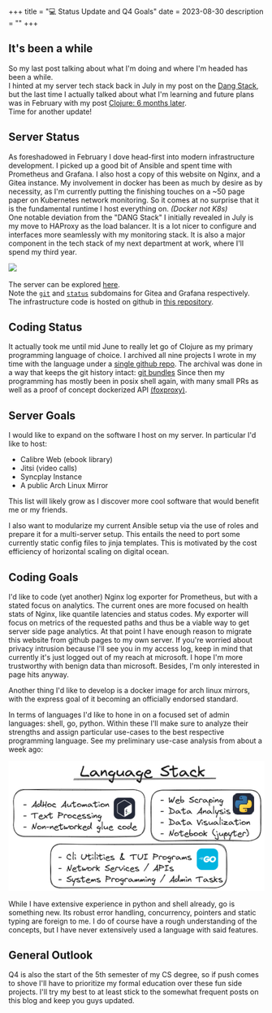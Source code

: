 +++
title = "💻 Status Update and Q4 Goals"
date = 2023-08-30
description = ""
+++

## It's been a while

So my last post talking about what I'm doing and where I'm headed has been a while. \
I hinted at my server tech stack back in July in my post on the [Dang Stack](https://port19.xyz/tech/dang-stack/), 
but the last time I actually talked about what I'm learning and future plans was in February with my post [Clojure: 6 months later](https://port19.xyz/tech/clojure/). \
Time for another update!


## Server Status

As foreshadowed in February I dove head-first into modern infrastructure development.
I picked up a good bit of Ansible and spent time with Prometheus and Grafana.
I also host a copy of this website on Nginx, and a Gitea instance.
My involvement in docker has been as much by desire as by necessity, as I'm currently putting the finishing touches on a ~50 page paper on Kubernetes network monitoring. So it comes at no surprise that it is the fundamental runtime I host everything on. *(Docker not K8s)* \
One notable deviation from the "DANG Stack" I initially revealed in July is my move to HAProxy as the load balancer.
It is a lot nicer to configure and interfaces more seamlessly with my monitoring stack.
It is also a major component in the tech stack of my next department at work, where I'll spend my third year.

<img src="./out.jpg">

The server can be explored [here](https://hsnipe.moe). \
Note the [`git`](https://git.hsnipe.moe) and [`status`](https://status.hsnipe.moe) subdomains for Gitea and Grafana respectively. \
The infrastructure code is hosted on github in [this repository](https://github.com/port19x/rapture).

## Coding Status

It actually took me until mid June to really let go of Clojure as my primary programming language of choice. I archived all nine projects I wrote in my time with the language under a [single github repo](https://github.com/port19x/clojure-era). The archival was done in a way that keeps the git history intact: [git bundles](https://www.git-scm.com/docs/git-bundle)
Since then my programming has mostly been in posix shell again, with many small PRs as well as a proof of concept dockerized API [(foxproxy)](https://github.com/port19x/foxproxy).

## Server Goals

I would like to expand on the software I host on my server. In particular I'd like to host:
- Calibre Web (ebook library)
- Jitsi (video calls)
- Syncplay Instance
- A public Arch Linux Mirror

This list will likely grow as I discover more cool software that would benefit me or my friends.

I also want to modularize my current Ansible setup via the use of roles and prepare it for a multi-server setup.
This entails the need to port some currently static config files to jinja templates.
This is motivated by the cost efficiency of horizontal scaling on digital ocean.

## Coding Goals

I'd like to code (yet another) Nginx log exporter for Prometheus, but with a stated focus on analytics.
The current ones are more focused on health stats of Nginx, like quantile latencies and status codes.
My exporter will focus on metrics of the requested paths and thus be a viable way to get server side page analytics.
At that point I have enough reason to migrate this website from github pages to my own server.
If you're worried about privacy intrusion because I'll see you in my access log, keep in mind that currently it's just logged out of my reach at microsoft. I hope I'm more trustworthy with benign data than microsoft. Besides, I'm only interested in page hits anyway.

Another thing I'd like to develop is a docker image for arch linux mirrors, with the express goal of it becoming an officially endorsed standard.

In terms of languages I'd like to hone in on a focused set of admin languages: shell, go, python.
Within these I'll make sure to analyze their strengths and assign particular use-cases to the best respective programming language.
See my preliminary use-case analysis from about a week ago:

<img src="./language-stack.png">

While I have extensive experience in python and shell already, go is something new. Its robust error handling, concurrency, pointers and static typing are foreign to me. I do of course have a rough understanding of the concepts, but I have never extensively used a language with said features.

## General Outlook

Q4 is also the start of the 5th semester of my CS degree, so if push comes to shove I'll have to prioritize my formal education over these fun side projects.
I'll try my best to at least stick to the somewhat frequent posts on this blog and keep you guys updated.
